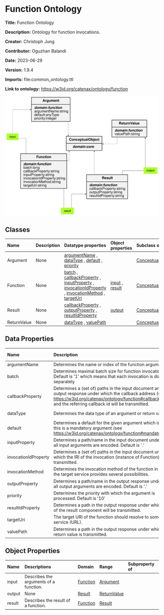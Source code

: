 



# Function Ontology


**Title:**  Function Ontology

**Description:**  Ontology for function invocations.

**Creator:**  Christoph Jung

**Contributor:**  Oguzhan Balandi

**Date:**  2023-06-29

**Version:**  1.9.4

**Imports:**  file:common_ontology.ttl

**Link to ontology:**  https://w3id.org/catenax/ontology/function  
  
![ontology](images/function_ontology.gv.svg)  

## Classes
  

|Name|Description|Datatype properties|Object properties|Subclass of|
| :--- | :--- | :--- | :--- | :--- |
|<span id="Argument">Argument</span>|None|[argumentName](#argumentName) , [dataType](#dataType) , [default](#default) , [priority](#priority) ||[ConceptualObject](./core_ontology.md#ConceptualObject) |
|<span id="Function">Function</span>|None|[batch](#batch) , [callbackProperty](#callbackProperty) , [inputProperty](#inputProperty) , [invocationIdProperty](#invocationIdProperty) , [invocationMethod](#invocationMethod) , [targetUri](#targetUri) |[input](#input) , [result](#result) |[ConceptualObject](./core_ontology.md#ConceptualObject) |
|<span id="Result">Result</span>|None|[callbackProperty](#callbackProperty) , [outputProperty](#outputProperty) , [resultIdProperty](#resultIdProperty) |[output](#output) |[ConceptualObject](./core_ontology.md#ConceptualObject) |
|<span id="ReturnValue">ReturnValue</span>|None|[dataType](#dataType) , [valuePath](#valuePath) ||[ConceptualObject](./core_ontology.md#ConceptualObject) |

## Data Properties
  

|Name|Description|Domain|Range|Subproperty of|
| :--- | :--- | :--- | :--- | :--- |
|<span id="argumentName">argumentName</span>|Determines the name or index of the function argument.|[Argument](#Argument) |xsd:string ||
|<span id="batch">batch</span>|Determines maximal batch size for function invocations. Default is '1' which means that each invocation is done separately|[Function](#Function) |xsd:long ||
|<span id="callbackProperty">callbackProperty</span>|Determines a (set of) paths in the input document and the output response under which the callback address (see <https://w3id.org/catenax/ontology/function#callbackAddress>) and the referring callback id will be transmitted.|[Function](#Function) , [Result](#Result) |xsd:string ||
|<span id="dataType">dataType</span>|Determines the data type of an argument or return value.|[Argument](#Argument) , [ReturnValue](#ReturnValue) |||
|<span id="default">default</span>|Determines a default for the given argument which is taken if this is a mandatory argument (see <https://w3id.org/catenax/ontology/function#mandatory>)|[Argument](#Argument) |xsd:anyType ||
|<span id="inputProperty">inputProperty</span>|Determines a path/name in the input document under which all input arguments are encoded. Default is '.'|[Function](#Function) |xsd:string ||
|<span id="invocationIdProperty">invocationIdProperty</span>|Determines a (set of) paths in the input document under which the IRI of the invocation (instance of Function) will be transmitted.|[Function](#Function) |xsd:string ||
|<span id="invocationMethod">invocationMethod</span>|Determines the invocation method of the function in case that the target service provides several possibilities.|[Function](#Function) |xsd:string ||
|<span id="outputProperty">outputProperty</span>|Determines a path/name in the output response under which all output arguments are encoded. Default is '.'|[Result](#Result) |xsd:string ||
|<span id="priority">priority</span>|Determines the priority with which the argument is processed. Default is '10'|[Argument](#Argument) |xsd:integer ||
|<span id="resultIdProperty">resultIdProperty</span>|Determines a path in the output response under which the IRI of the result component will be transmitted.|[Result](#Result) |xsd:string ||
|<span id="targetUri">targetUri</span>|The target URI of the function should resolve to some existing service (URL).|[Function](#Function) |xsd:string ||
|<span id="valuePath">valuePath</span>|Determines a path in the output response under which a return value is transmitted.|[ReturnValue](#ReturnValue) |xsd:string ||

## Object Properties
  

|Name|Descriptions|Domain|Range|Subproperty of|
| :--- | :--- | :--- | :--- | :--- |
|<span id="input">input</span>|Describes the arguments of a function.|[Function](#Function) |[Argument](#Argument) ||
|<span id="output">output</span>|None|[Result](#Result) |[ReturnValue](#ReturnValue) ||
|<span id="result">result</span>|Describes the result of a function.|[Function](#Function) |[Result](#Result) ||
